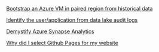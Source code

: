 [Bootstrap an Azure VM in paired region from historical data](./crr-historical-copy.md)

[Identify the user/application from data lake audit logs](./audit-log-datalake.md)

[Demystify Azure Synapse Analytics](./demystify-synapse-analytics.md)

[Why did I select Github Pages for my website](./githubpages.md)


